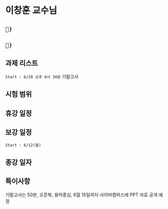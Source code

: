 # 이창훈 교수님

## `📱) `

## `📩) `

## 과제 리스트

`Start : 6/20 오후 6시 30분` 기말고사

## 시험 범위

## 휴강 일정

## 보강 일정

`Start : 6/12(월)`

## 종강 일자

## 특이사항

기말고사는 50분, 오픈북, 용어중심, 6월 15일까지 사이버캠퍼스에 PPT 자료 공개 예정
